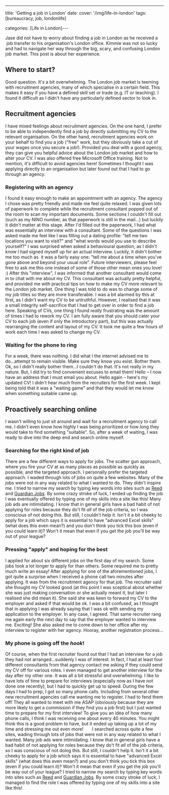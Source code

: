 ---
title: 'Getting a job in London'
date: 
cover: '/img/life-in-london'
tags: [bureaucracy, job, londonlife]

categories: [Life in London]---

Jase did not have to worry about finding a job in London as he received a  job transfer to his organisation's London office. Kimmie was not so lucky and had to navigate her way through the big, scary, and confusing London job market. This post is about her experience. 

Where to start?
---------------

Good question. It's a bit overwhelming. The London job market is teeming with recruitment agencies, many of which specialise in a certain field. This makes it easy if you have a defined skill set or trade (e.g. IT or teaching). I found it difficult as I didn't have any particularly defined sector to look in.

Recruitment agencies
--------------------

I have mixed feelings about recruitment agencies. On the one hand, I prefer to be able to independently find a job by directly submitting my CV to the relevant organisation. On the other hand, recruitment agencies work on your behalf to find you a job ("free" work, but they obviously take a cut of your wages once you secure a job!). Provided you deal with a good agency, they can give you helpful advice about the London job market and how to alter your CV. I was also offered free Microsoft Office training. Not to mention, it's difficult to avoid agencies here! Sometimes I thought I was applying directly to an organisation but later found out that I had to go through an agency.

### Registering with an agency

I found it easy enough to make an appointment with an agency. The agency I chose was pretty friendly and made me feel quite relaxed. I was given lots of paperwork to complete while the recruitment consultant popped out of the room to scan my important documents. Some sections I couldn't fill out (such as my NINO number, as that paperwork is still in the mail...) but luckily it didn't matter at this stage. After I'd filled out the paperwork, I had what was essentially an interview with a consultant. Some of the questions I was asked made me feel like I was filling out a dating profile: "tell me two locations you want to visit?" and "what words would you use to describe yourself?" I was surprised when asked a behavioural question, as I didn't know I had signed myself up for an actual interview. Luckily, it didn't bother me too much as  it was a fairly easy one: "tell me about a time when you've gone above and beyond your usual role". Future interviewers, please feel free to ask me this one instead of some of those other mean ones you love! :) After this "interview", I was informed that another consultant would come in to chat with me about my CV. This consultant was actually pretty helpful, and provided me with practical tips on how to make my CV more relevant to the London job market. One thing I was told to do was to change some of my job titles so they are more transferable. I was a bit alarmed by this at first, as I didn't want my CV to be untruthful. However, I realised that it was a small integrity self-sacrifice that I had to get over in order to find a job here. Speaking of CVs, one thing I found _really_ frustrating was the amount of times I had to rework my CV. I am fully aware that you should cater your CV to each job (even if only the introductory part), but this was actually rearranging the content and layout of my CV. It took me quite a few hours of work each time I was asked to change my CV.

### Waiting for the phone to ring

For a week, there was nothing. I did what I the internet advised me to do...attempt to remain visible. Make sure they know you exist. Bother them. Ok, so I didn't really bother them...I couldn't do that. It's not really in my nature. But, I did try to find convenient excuses to email them! Hello – I now have an address that I must email you about. Hello again – here's my updated CV! I didn't hear much from the recruiters for the first week. I kept being told that it was a "waiting game" and that they would let me know when something suitable came up.

Proactively searching online
----------------------------

I wasn't willing to just sit around and wait for a recruitment agency to call me. I didn't even know how highly I was being prioritized or how long they would take to find something "suitable". So, after a week of waiting, I was ready to dive into the deep end and search online myself.

### Searching for the right kind of job

There are a few different ways to apply for jobs. The scatter gun approach, where you fire your CV at as many places as possible as quickly as possible, and the targeted approach. I personally prefer the targeted approach. I waded through lots of jobs on quite a few websites. Many of the jobs were not in any way related to what I wanted to do. They didn't inspire me. I tried to narrow my search by typing key words into sites such as [Reed](https://www.reed.co.uk/) and [Guardian Jobs](https://jobs.theguardian.com/). By some crazy stroke of luck, I ended up finding the job I was eventually offered by typing one of my skills into a site like this! Many job ads are intimidating. I know that in general girls have a bad habit of not applying for roles because they do't fit _all_ of the job criteria, so I was conscious of not doing this. But still, I couldn't help it. Isn't it a bit cheeky to apply for a job which says it is essential to have "advanced Excel skills" (what does this even mean?) and you don't think you tick this box (even if you could learn it)? Won't it mean that even if you get the job you'll be way out of your league?

### Pressing "apply" and hoping for the best

I applied for about six different jobs on the first day of my search. Some jobs took a lot longer to apply for than others. Some required me to pretty much write an essay! After applying for one of the aforementioned jobs, I got quite a surprise when I received a phone call two minutes after applying. It was from the recruitment agency for that job. The recruiter said she thought my CV looked good (at this point I was sceptical about whether she was just making conversation or she actually meant it, but later I realised she did mean it). She said she was keen to forward my CV to the employer and asked if that would be ok. I was a bit confused, as I thought that in applying I was already saying that I was ok with sending my application to the employer. In any case, I agreed. That same recruiter rang me again early the next day to say that the employer wanted to interview me. Exciting! She also asked me to come down to her office after my interview to register with her agency. Hooray, another registration process...

### My phone is going off the _hook_!

Of course, when the first recruiter found out that I had an interview for a job they had not arranged...suddenly I was of interest. In fact, I had at least four different consultants from that agency contact me asking if they could send my CV off for various roles. I even managed to get another interview for the day after my other one. It was all a bit stressful and overwhelming. I like to have lots of time to prepare for interviews (especially now as I have not done one recently), but I had to quickly get up to speed. During the few days I had to prep, I got so many phone calls. Including from several other new recruitment agencies call me wanting me to register. I had to fend them off! They all wanted to meet with me ASAP (obviously because they are more likely to get a commission if they find you a job first) but I just wanted time to prepare for my first interview! To give you an idea of how many phone calls, I think I was receiving one about every 40 minutes. You might think this is a good problem to have, but it ended up taking up a lot of my time and stressing me out even more!       I searched across quite a few sites, wading through lots of jobs that were not in any way related to what I wanted. Many job ads were intimidating. I know that in general girls have a bad habit of not applying for roles because they do't fit _all_ of the job criteria, so I was conscious of not doing this. But still, I couldn't help it. Isn't it a bit cheeky to apply for a job which says it is essential to have "advanced Excel skills" (what does this even mean?) and you don't think you tick this box (even if you could learn it)? Won't it mean that even if you get the job you'll be way out of your league? I tried to narrow my search by typing key words into sites such as [Reed](https://www.reed.co.uk/) and [Guardian Jobs](https://jobs.theguardian.com/). By some crazy stroke of luck, I managed to find the role I was offered by typing one of my skills into a site like this!